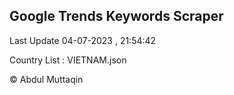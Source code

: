 

## Google Trends Keywords Scraper 
 
Last Update 04-07-2023 , 21:54:42

Country List :
VIETNAM.json



© Abdul Muttaqin 
